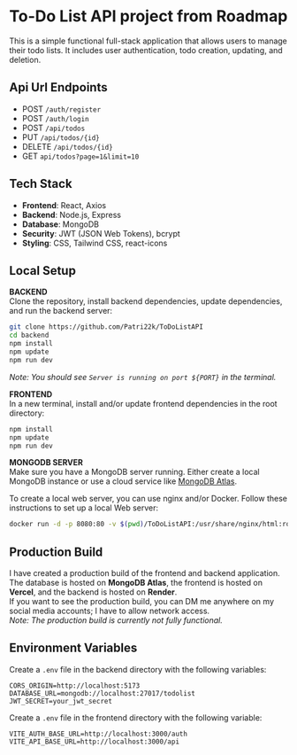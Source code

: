 # To-Do List API project from Roadmap

This is a simple functional full-stack application that allows users to manage their todo lists.
It includes user authentication, todo creation, updating, and deletion.

## Api Url Endpoints
- POST `/auth/register`
- POST `/auth/login`
- POST `/api/todos`
- PUT `/api/todos/{id}`
- DELETE `/api/todos/{id}`
- GET `api/todos?page=1&limit=10`

## Tech Stack
- **Frontend**: React, Axios
- **Backend**: Node.js, Express
- **Database**: MongoDB
- **Security**: JWT (JSON Web Tokens), bcrypt
- **Styling**: CSS, Tailwind CSS, react-icons

## Local Setup

**BACKEND**  
Clone the repository, install backend dependencies, update dependencies, and run the backend server:
```bash
git clone https://github.com/Patri22k/ToDoListAPI 
cd backend
npm install
npm update
npm run dev
```
*Note: You should see `Server is running on port ${PORT}` in the terminal.*

**FRONTEND**  
In a new terminal, install and/or update frontend dependencies in the root directory:
```bash
npm install
npm update
npm run dev
```

**MONGODB SERVER**  
Make sure you have a MongoDB server running. Either create a local MongoDB instance
or use a cloud service like [MongoDB Atlas](https://www.mongodb.com/).

To create a local web server, you can use nginx and/or Docker.
Follow these instructions to set up a local Web server:
```bash
docker run -d -p 8080:80 -v $(pwd)/ToDoListAPI:/usr/share/nginx/html:ro --name todo-list-api nginx
```

## Production Build
I have created a production build of the frontend and backend application.
The database is hosted on **MongoDB Atlas**, the frontend is hosted on **Vercel**,
and the backend is hosted on **Render**.  
If you want to see the production build, you can DM me anywhere on my social media accounts;
I have to allow network access.  
*Note: The production build is currently not fully functional.*

## Environment Variables
Create a `.env` file in the backend directory with the following variables:
```plaintext
CORS_ORIGIN=http://localhost:5173
DATABASE_URL=mongodb://localhost:27017/todolist
JWT_SECRET=your_jwt_secret
```

Create a `.env` file in the frontend directory with the following variable:
```plaintext
VITE_AUTH_BASE_URL=http://localhost:3000/auth
VITE_API_BASE_URL=http://localhost:3000/api
```